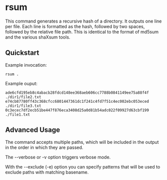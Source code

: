 rsum
====

This command generates a recursive hash of a directory. It outputs one line per
file. Each line is formatted as the hash, followed by two spaces, followed by
the relative file path. This is identical to the format of md5sum and the
various shaXsum tools.

Quickstart
----------

Example invocation:

```
rsum .
```

Example ouput:

```
ade6cfd195eb8c4abacb28fdcd148ee368aeb606cc7788b0841149ee75a88f4f  ./dir1/file2.txt
e74cb87780ff43c368cfcc6801447361dc1f241c4fd7f51c4ec002ebc053eced  ./dir1/file3.txt
0c3ecec7df2ecb51be447f876eca3408d25a0d81b54adc022f09927d63cbf199  ./file1.txt
```

Advanced Usage
--------------

The command accepts multiple paths, which will be included in the output in the
order in which they are passed.

The --verbose or -v option triggers verbose mode.

With the --exclude (-e) option you can specify patterns that will be used to
exclude paths with matching basename.
